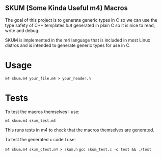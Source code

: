 ## SKUM (Some Kinda Useful m4) Macros

The goal of this project is to generate generic types in C so we
can use the type safety of C++ templates _but_ generated in plain C so 
it is nice to read, write and debug.

SKUM is implemented in the m4 language that is included in most Linux distros
and is intended to generate generic types for use in C.

# Usage

`m4 skum.m4 your_file.m4 > your_header.h`

# Tests

To test the macros themselves I use:

`m4 skum.m4 skum_test.m4`

This runs tests in m4 to check that the macros themselves are generated.

To test the generated c code I use:

`m4 skum.m4 skum_ctest.m4 > skum.h`
`gcc skum_test.c -o test && ./test`
